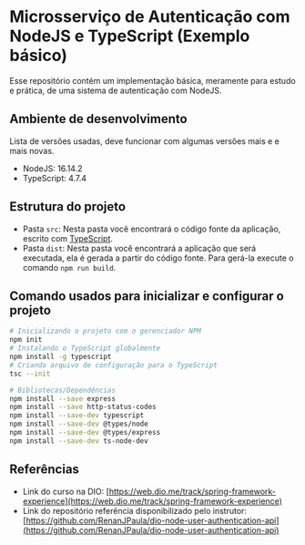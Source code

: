 # Microsserviço de Autenticação com NodeJS e TypeScript (Exemplo básico)

Esse repositório contém um implementação básica, meramente para estudo e prática, de uma sistema de autenticação com NodeJS.

## Ambiente de desenvolvimento

Lista de versões usadas, deve funcionar com algumas versões mais e e mais novas.

* NodeJS: 16.14.2
* TypeScript: 4.7.4

## Estrutura do projeto

* Pasta `src`: Nesta pasta você encontrará o código fonte da aplicação, escrito com [TypeScript](https://www.typescriptlang.org/).
* Pasta `dist`: Nesta pasta você encontrará a aplicação que será executada, ela é gerada a partir do código fonte. Para gerá-la execute o comando `npm run build`.

## Comando usados para inicializar e configurar o projeto

```bash
# Inicializando o projeto com o gerenciador NPM
npm init
# Instalando o TypeScript globalmente
npm install -g typescript
# Criando arquivo de configuração para o TypeScript
tsc --init

# Bibliotecas/Dependências
npm install --save express
npm install --save http-status-codes
npm install --save-dev typescript
npm install --save-dev @types/node
npm install --save-dev @types/express
npm install --save-dev ts-node-dev
```

## Referências

* Link do curso na DIO: [https://web.dio.me/track/spring-framework-experience](https://web.dio.me/track/spring-framework-experience)
* Link do repositório referência disponibilizado pelo instrutor: [https://github.com/RenanJPaula/dio-node-user-authentication-api](https://github.com/RenanJPaula/dio-node-user-authentication-api)

